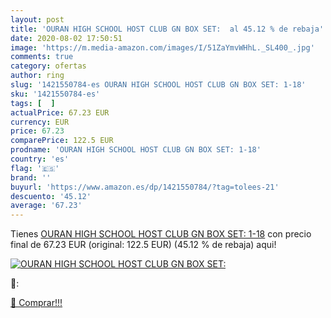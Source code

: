 ```yaml
---
layout: post
title: 'OURAN HIGH SCHOOL HOST CLUB GN BOX SET:  al 45.12 % de rebaja'
date: 2020-08-02 17:50:51
image: 'https://m.media-amazon.com/images/I/51ZaYmvWHhL._SL400_.jpg'
comments: true
category: ofertas
author: ring
slug: '1421550784-es OURAN HIGH SCHOOL HOST CLUB GN BOX SET: 1-18'
sku: '1421550784-es'
tags: [  ]
actualPrice: 67.23 EUR
currency: EUR
price: 67.23
comparePrice: 122.5 EUR
prodname: 'OURAN HIGH SCHOOL HOST CLUB GN BOX SET: 1-18'
country: 'es'
flag: '🇪🇸'
brand: ''
buyurl: 'https://www.amazon.es/dp/1421550784/?tag=tolees-21'
descuento: '45.12'
average: '67.23'
---
```


Tienes [OURAN HIGH SCHOOL HOST CLUB GN BOX SET: 1-18](https://www.amazon.es/dp/1421550784/?tag=tolees-21) con precio final de  67.23 EUR (original: 122.5 EUR) (45.12 %  de rebaja) aqui!

[![OURAN HIGH SCHOOL HOST CLUB GN BOX SET: ](https://m.media-amazon.com/images/I/51ZaYmvWHhL._SL400_.jpg)](https://www.amazon.es/dp/1421550784/?tag=tolees-21)

🔎:


[🛒 Comprar!!!](https://www.amazon.es/dp/1421550784/?tag=tolees-21)
